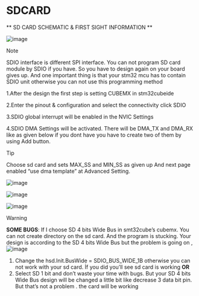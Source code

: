 # SDCARD
** SD CARD SCHEMATIC & FIRST SIGHT INFORMATION **


![image](https://github.com/nilsuhyt/SDCARD/assets/158216829/3aba63a9-7a23-4853-b812-2770a7ff7061)
> [!NOTE]
> SDIO interface is different SPI interface. You can not program SD card module by SDIO if you have. So you have to design again on your board gives up. And one important thing is that your stm32 mcu has to contain SDIO unit otherwise you  can not use this programming method
> 
> 1.After the design the first step is setting CUBEMX in stm32cubeide
>
> 2.Enter the pinout & configuration and select the connectivity click SDIO
> 
> 3.SDIO global interrupt will be enabled in the NVIC Settings
> 
> 4.SDIO DMA Settings will be activated. There will be DMA_TX and DMA_RX like as given below if you dont have you have to create two of them by using Add button.

> [!TIP]
> Choose sd card and sets MAX_SS and MIN_SS  as given up
And next page enabled “use dma template” at Advanced Setting.
> 
> ![image](https://github.com/nilsuhyt/SDCARD/assets/158216829/7f5b085d-cd2b-46d7-acfa-e54cbacc7f97)
> 
> ![image](https://github.com/nilsuhyt/SDCARD/assets/158216829/e8ef2024-f151-4bc7-afbc-a45cf55fc249)
> 
> ![image](https://github.com/nilsuhyt/SDCARD/assets/158216829/7b1a33cb-747f-43a0-8772-4d334b2c6510)

> [!WARNING]
> **SOME BUGS**:
> If I choose SD 4 bits Wide Bus in smt32cube’s cubemx. You can not create directory on the sd card. And the program is stucking.
Your design is according to the SD 4 bits Wide Bus but the problem is going on , 
![image](https://github.com/nilsuhyt/SDCARD/assets/158216829/238dd6b1-9515-4edd-b27b-7aac5f045fac)
>
> 1. Change the hsd.Init.BusWide = SDIO_BUS_WIDE_1B otherwise you can not work with your sd card. İf you did you’ll see sd card is working
>    **OR**
> 2. Select SD 1 bit and don’t waste your time with bugs. But your SD 4 bits Wide Bus design will be changed a little bit like decrease 3 data bit pin. But that’s not a problem . the card will be working









